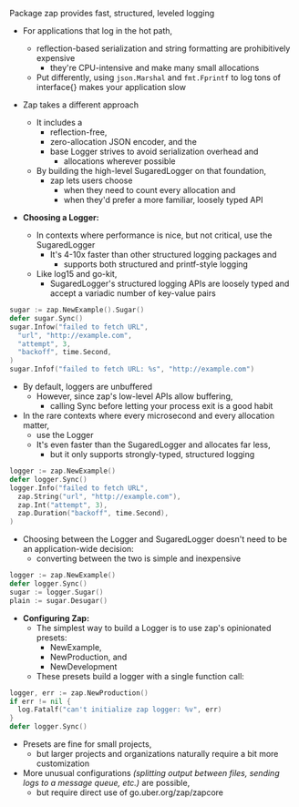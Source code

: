 Package zap provides fast, structured, leveled logging
- For applications that log in the hot path, 
	- reflection-based serialization and string formatting are prohibitively expensive 
		- they're CPU-intensive and make many small allocations
	- Put differently, using `json.Marshal` and `fmt.Fprintf` to log tons of interface{} makes your application slow
- Zap takes a different approach
	- It includes a 
		- reflection-free, 
		- zero-allocation JSON encoder, and the 
		- base Logger strives to avoid serialization overhead and 
			- allocations wherever possible
	- By building the high-level SugaredLogger on that foundation, 
		- zap lets users choose 
			- when they need to count every allocation and 
			- when they'd prefer a more familiar, loosely typed API

- **Choosing a Logger:**
	- In contexts where performance is nice, but not critical, use the SugaredLogger 
		- It's 4-10x faster than other structured logging packages and 
			- supports both structured and printf-style logging
	- Like log15 and go-kit, 
		- SugaredLogger's structured logging APIs are loosely typed and accept a variadic number of key-value pairs
```go
sugar := zap.NewExample().Sugar()
defer sugar.Sync()
sugar.Infow("failed to fetch URL",
  "url", "http://example.com",
  "attempt", 3,
  "backoff", time.Second,
)
sugar.Infof("failed to fetch URL: %s", "http://example.com")
```
- By default, loggers are unbuffered
	- However, since zap's low-level APIs allow buffering, 
		- calling Sync before letting your process exit is a good habit
- In the rare contexts where every microsecond and every allocation matter, 
	- use the Logger
	- It's even faster than the SugaredLogger and allocates far less, 
		- but it only supports strongly-typed, structured logging
```go
logger := zap.NewExample()
defer logger.Sync()
logger.Info("failed to fetch URL",
  zap.String("url", "http://example.com"),
  zap.Int("attempt", 3),
  zap.Duration("backoff", time.Second),
)
```
- Choosing between the Logger and SugaredLogger doesn't need to be an application-wide decision: 
	- converting between the two is simple and inexpensive
```go
logger := zap.NewExample()
defer logger.Sync()
sugar := logger.Sugar()
plain := sugar.Desugar()
```
- **Configuring Zap:**
	- The simplest way to build a Logger is to use zap's opinionated presets: 
		- NewExample, 
		- NewProduction, and 
		- NewDevelopment 
	- These presets build a logger with a single function call:
```go
logger, err := zap.NewProduction()
if err != nil {
  log.Fatalf("can't initialize zap logger: %v", err)
}
defer logger.Sync()
```
- Presets are fine for small projects, 
	- but larger projects and organizations naturally require a bit more customization
- More unusual configurations _(splitting output between files, sending logs to a message queue, etc.)_ are possible, 
	- but require direct use of go.uber.org/zap/zapcore


